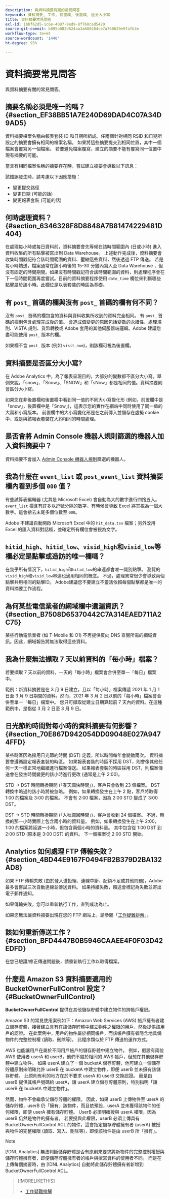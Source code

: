 ```yaml
---
description: 與資料摘要有關的常見問答
keywords: 資料摘要, 工作, 前置欄, 後置欄, 區分大小寫
title: 資料摘要常見問答
exl-id: 1bbf62d5-1c6e-4087-9ed9-8f760cad5420
source-git-commit: b895b082d624aa3a680284ce7a760629e9fafb3e
workflow-type: tm+mt
source-wordcount: '1440'
ht-degree: 95%

---
```


# 資料摘要常見問答

與資料摘要有關的常見問答。

## 摘要名稱必須是唯一的嗎？{#section_EF38BB51A7E240D69DAD4C07A34D9AD5}

資料摘要檔案名稱由報表套裝 ID 和日期所組成。任兩個針對相同 RSID 和日期所設定的摘要會擁有相同的檔案名稱。 如果將這些摘要提交到相同位置，其中一個檔案會覆寫另一個檔案。 若要避免檔案覆寫，建立的摘要不能有覆寫同一位置中現有摘要的可能。

當具有相同檔案名稱的摘要存在時，嘗試建立摘要會導致以下訊息：

該錯誤發生時，請考慮以下因應措施：

* 變更提交路徑
* 變更日期 (可能的話)
* 變更報表套裝 (可能的話)

## 何時處理資料？  {#section_6346328F8D8848A7B81474229481D404}

在處理每小時或每日資料前，資料摘要會先等候在該時間範圍內 (日或小時) 進入資料收集的所有點擊被寫出到 Data Warehouse。 上述動作完成後，資料摘要會收集時間戳記符合該時間範圍的資料、壓縮這些資料，然後透過 FTP 傳送。 若是每小時饋送，檔案通常在該小時後的 15-30 分鐘內寫入至 Data Warehouse ，但沒有固定的時間期間。如果沒有時間戳記符合該時間範圍的資料，則處理程序會在下一個時間範圍再度嘗試。目前的資料摘要程序使用 `date_time` 欄位來判斷哪些點擊屬於該小時。此欄位是以表套裝的時區為基礎。

## 有 `post_` 首碼的欄與沒有 `post_` 首碼的欄有何不同？

沒有 `post_` 首碼的欄包含的資料與資料收集所收到的資料完全相同。 有 `post_` 首碼的欄則包含處理完成後的值。 會造成值變更的原因包括變數的永續性、處理規則、VISTA 規則、貨幣轉換或 Adobe 套用的其他伺服器端邏輯。Adobe 建議您盡可能使用 `post_` 版本的欄。

如果欄不含 `post_` 版本 (例如 `visit_num`)，則該欄可視為後置欄。

## 資料摘要是否區分大小寫?

在 Adobe Analytics 中，為了報表呈現目的，大部分的變數都不區分大小寫。舉例來說，「snow」、「Snow」、「SNOW」和「sNow」都是相同的值。資料摘要則會區分大小寫。

如果您在非後置欄和後置欄中看到同一值的不同大小寫變化形 (例如，前置欄中是「snow」，後置欄中是「Snow」)，這表示您的實作在網站中同時使用了同一值的大寫和小寫版本。 前置欄中的大小寫變化形是在之前傳入並儲存在虛擬 cookie 中，或是與該報表套裝在大約相同的時間處理。

## 是否會將 Admin Console 機器人規則篩選的機器人加入資料摘要中？

資料摘要不會加入 [Admin Console 機器人規則](https://experienceleague.adobe.com/docs/analytics/admin/admin-tools/bot-removal/bot-removal.html?lang=zh-Hant)篩選的機器人。

## 我為什麼在 `event_list` 或 `post_event_list` 資料摘要欄內看到多個 `000` 值？

有些試算表編輯器 (尤其是 Microsoft Excel) 會自動為大的數字進行四捨五入。 `event_list` 欄含有許多以逗號分隔的數字，有時候會導致 Excel 將其視為一個大數字。這會捨去末尾多個位數至 `000`。

Adobe 不建議自動開啟 Microsoft Excel 中的 `hit_data.tsv` 檔案；另外改用 Excel 的匯入資料對話框，並確定所有欄位會被視為文字。

## `hitid_high`、`hitid_low`、`visid_high`和`visid_low`等欄必定是點擊或造訪的唯一欄嗎？

在幾乎所有情況下，`hitid_high`和`hitid_low`的串連都會唯一識別點擊。 瀏覽的`visid_high`和`visid_low`串連也適用相同的概念。 不過，處理異常很少會導致兩個點擊共用相同的點擊ID。 Adobe建議您不要建立不靈活依賴每個點擊都是唯一的資料摘要工作流程。

## 為何某些電信業者的網域欄中遺漏資訊？  {#section_B7508D65370442C7A314EAED711A2C75}

某些行動電信業者 (如 T-Mobile 和 O1) 不再提供反向 DNS 查閱所需的網域資訊。因此，網域報告將無法取得這些資料。

## 我為什麼無法擷取 7 天以前資料的「每小時」檔案？

若要擷取 7 天以前的資料，一天的「每小時」檔案會合併至單一「每日」檔案中。

範例：新資料摘要是在 3 月 9 日建立，且以「每小時」檔案傳遞 2021 年 1 月 1 日至 3 月 9 日期間的資料。然而，2021 年 3 月 2 日以前的「每小時」檔案會合併至單一「每日」檔案中。 您只可擷取從建立日期算起前 7 天內的資料。在這種範例中，是指從 3 月 2 日至 3 月 9 日。

## 日光節約時間對每小時的資料摘要有何影響？  {#section_70E867D942054DD09048E027A9474FFD}

某些時區因為採用日光節約時間 (DST) 定義，所以時間每年會變動兩次。 資料摘要會遵循設定報表套裝的時區。 如果報表套裝的時區不採用 DST，則會像其他任何一天一樣正常地繼續進行檔案傳送。 如果報表套裝的時區採用 DST，則檔案傳送會在發生時間變更的該小時進行更改 (通常是上午 2:00)。

STD -> DST 時間轉換期間 (「春天調快時間」)，客戶只會收到 23 個檔案。 DST 轉換中略過的該小時將被忽略。 例如，如果轉換發生在上午 2 點，客戶將取得 1:00 的檔案及 3:00 的檔案。 不會有 2:00 檔案，因為 2:00 STD 變成了 3:00 DST。

DST -> STD 時間轉換期間 (「入秋調回時間」)，客戶會收到 24 個檔案。 不過，轉換的那一小時實際上包含兩小時的資料量。 例如，如果轉換發生在上午 2:00，1:00 的檔案將延遲一小時，但包含兩個小時的資料量。 其中包含從 1:00 DST 到 2:00 STD (原本是 3:00 DST) 的資料。 下一個檔案從 2:00 STD 開始。

## Analytics 如何處理 FTP 傳輸失敗？  {#section_4BD44E9167F0494FB2B379D2BA132AD8}

如果 FTP 傳輸失敗 (由於登入遭拒絕、連線中斷、配額不足或其他問題)，Adobe 最多會嘗試三次自動連線並傳送資料。 如果持續失敗，饋送會標記為失敗並寄出電子郵件通知。

如果傳輸失敗，您可以重新執行工作，直到成功為止。

如果您無法讓資料摘要出現在您的 FTP 網站上，請參閱「[工作疑難排解](jobs-troubleshooting.md)」。

## 該如何重新傳送工作？  {#section_BFD4447B0B5946CAAEE4F0F03D42EDFD}

在您已驗證/修正傳送問題後，請重新執行工作以取得檔案。

## 什麼是 Amazon S3 資料摘要適用的 BucketOwnerFullControl 設定？  {#BucketOwnerFullControl}

**BucketOwnerFullControl** 提供在其他儲存貯體中建立物件的跨帳戶權限。

Amazon S3 的常見使用案例如下：Amazon Web Services (AWS) 帳戶擁有者建立儲存貯體，接著建立具有在該儲存貯體中建立物件之權限的用戶，然後提供該用戶的認證。 在此案例中，用戶的物件屬於相同帳戶，而該帳戶擁有者隱含地具備物件的完整控制權 (讀取、刪除等)。 此程序類似於 FTP 傳送的運作方式。

AWS 也能讓用戶在屬於不同用戶帳戶的儲存貯體中建立物件。 例如，假設有兩位 AWS 使用者 userA 和 userB，他們不屬於相同的 AWS 帳戶，但想在其他儲存貯體中建立物件。 如果 userA 建立了一個 bucketA 儲存貯體，他可建立一個儲存貯體原則來明確允許 userB 在 bucketA 中建立物件，即便 userB 並未擁有該儲存貯體。 此原則有利的地方在於不要求 userA 和 userB 交換認證。 而是由 userB 提供其帳戶號碼給 userA，讓 userA 建立儲存貯體原則，特別指明「讓 userB 在 bucketA 中建立物件」。

然而，物件不會繼承父儲存貯體的權限。 因此，如果 userB 上傳物件至 userA 的儲存貯體，userB 仍「擁有」該物件，而且依預設，userA 並未獲得該物件的任何權限，即便 userA 擁有儲存貯體。 UserB 必須明確授與 userA 權限，因為 userB 仍然是物件的擁有者。 若要授與此權限，userB 必須上傳具有 BucketOwnerFullControl ACL 的物件，這會指定儲存貯體擁有者 (userA) 被授與物件的完整權限 (讀取、寫入、刪除等)，即便該物件是由 userB 所「擁有」。

>[!NOTE]
>
>[!DNL Analytics] 無法判斷儲存貯體是否有原則來要求將新物件的完整控制權授與儲存貯體擁有者，即便儲存貯體擁有者的帳戶與撰寫資料的使用者不同。 而是在上傳每個摘要時，由 [!DNL Analytics] 自動將此儲存貯體擁有者新增到 BucketOwnerFullControl ACL。

>[!MORELIKETHIS]
>
>* [工作疑難排解](jobs-troubleshooting.md)

